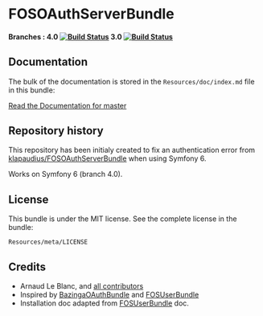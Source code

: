 FOSOAuthServerBundle
====================

#### Branches : 4.0 [![Build Status](https://app.travis-ci.com/gregoryeple/FOSOAuthServerBundle.svg?branch=4.0)](https://app.travis-ci.com/gregoryeple/FOSOAuthServerBundle.svg?branch=4.0) 3.0 [![Build Status](https://app.travis-ci.com/gregoryeple/FOSOAuthServerBundle.svg?branch=3.0)](https://app.travis-ci.com/gregoryeple/FOSOAuthServerBundle.svg?branch=3.0)


## Documentation

The bulk of the documentation is stored in the `Resources/doc/index.md` file in this bundle:

[Read the Documentation for master](https://github.com/gregoryeple/FOSOAuthServerBundle/blob/master/Resources/doc/index.md)

## Repository history

This repository has been initialy created to fix an authentication error from [klapaudius/FOSOAuthServerBundle](https://github.com/klapaudius/FOSOAuthServerBundle) when using Symfony 6.

Works on Symfony 6 (branch 4.0).

## License

This bundle is under the MIT license. See the complete license in the bundle:

    Resources/meta/LICENSE


## Credits

- Arnaud Le Blanc, and [all contributors](https://github.com/gregoryeple/FOSOAuthServerBundle/contributors)
- Inspired by [BazingaOAuthBundle](https://github.com/willdurand/BazingaOAuthServerBundle) and [FOSUserBundle](https://github.com/FriendsOfSymfony/FOSUserBundle)
- Installation doc adapted from [FOSUserBundle](https://github.com/FriendsOfSymfony/FOSUserBundle) doc.
